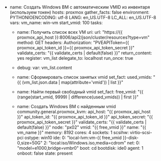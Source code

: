 - name: Создать Windows ВМ с автоматическим VMID из инвентаря (используем токен)
  hosts: proxmox
  gather_facts: false
  environment:
    PYTHONIOENCODING: utf-8
    LANG: en_US.UTF-8
    LC_ALL: en_US.UTF-8
  vars:
    vm_name: win-vm
    start_vmid: 100
  tasks:
    - name: Получить список всех VM
      uri:
        url: "https://{{ proxmox_api_host }}:8006/api2/json/cluster/resources?type=vm"
        method: GET
        headers:
          Authorization: "PVEAPIToken={{ proxmox_api_token_id }}={{ proxmox_api_token_secret }}"
        validate_certs: "{{ validate_certs | default(false) }}"
        return_content: yes
      register: vm_list
      delegate_to: localhost
      run_once: true

    - debug:
        var: vm_list.content

    - name: Сформировать список занятых vmid
      set_fact:
        used_vmids: "{{ (vm_list.json.data | map(attribute='vmid')) | list }}"

    - name: Найти первый свободный vmid
      set_fact:
        free_vmid: "{{ (range(start_vmid, 9999) | difference(used_vmids)) | first }}"

    - name: Создать Windows ВМ с найденным vmid
      community.general.proxmox_kvm:
        api_host: "{{ proxmox_api_host }}"
        api_token_id: "{{ proxmox_api_token_id }}"
        api_token_secret: "{{ proxmox_api_token_secret }}"
        validate_certs: "{{ validate_certs | default(false) }}"
        node: "px02"
        vmid: "{{ free_vmid }}"
        name: "{{ vm_name }}"
        memory: 8192
        cores: 4
        sockets: 1
        scsihw: virtio-scsi-pci
        ostype: win10
        ide:
          0: "local-lvm:vm-{{ free_vmid }}-disk-0,size=50G"
          2: "local:iso/Windows.iso,media=cdrom"
        net:
          0: "model=e1000,bridge=vmbr0"
        boot: cd
        bootdisk: ide0
        agent: 1
        onboot: false
        state: present

